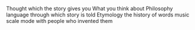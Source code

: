 Thought which the story gives you
What you think about
Philosophy
language through which story is told
Etymology the history of words
music scale mode with people who invented them
